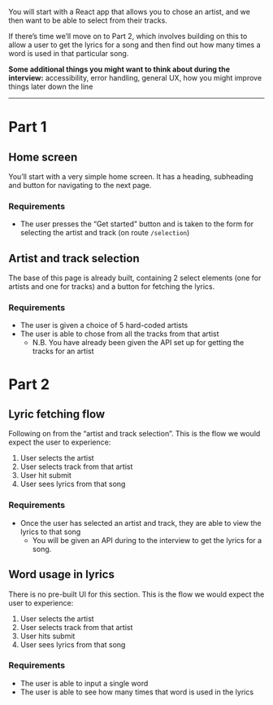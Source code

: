 You will start with a React app that allows you to chose an artist, and we then want to be able to select from their tracks.

If there’s time we’ll move on to Part 2, which involves building on this to allow a user to get the lyrics for a song and then find out how many times a word is used in that particular song.

**Some additional things you might want to think about during the interview:** accessibility, error handling, general UX, how you might improve things later down the line

---

# Part 1

## Home screen

You’ll start with a very simple home screen. It has a heading, subheading and button for navigating to the next page.

### **Requirements**

- The user presses the “Get started” button and is taken to the form for selecting the artist and track (on route `/selection`)

## Artist and track selection

The base of this page is already built, containing 2 select elements (one for artists and one for tracks) and a button for fetching the lyrics.

### **Requirements**

- The user is given a choice of 5 hard-coded artists
- The user is able to chose from all the tracks from that artist
    - N.B. You have already been given the API set up for getting the tracks for an artist

# Part 2

## Lyric fetching flow

Following on from the “artist and track selection”. This is the flow we would expect the user to experience:

1. User selects the artist
2. User selects track from that artist
3. User hit submit
4. User sees lyrics from that song

### **Requirements**

- Once the user has selected an artist and track, they are able to view the lyrics to that song
    - You will be given an API during to the interview to get the lyrics for a song.

## Word usage in lyrics

There is no pre-built UI for this section. This is the flow we would expect the user to experience:

1. User selects the artist
2. User selects track from that artist
3. User hits submit
4. User sees lyrics from that song

### Requirements

- The user is able to input a single word
- The user is able to see how many times that word is used in the lyrics